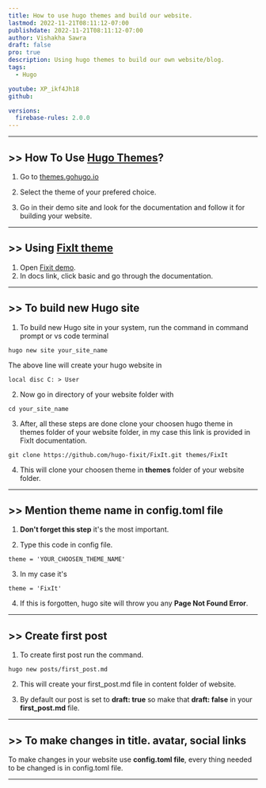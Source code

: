 ```yaml
---
title: How to use hugo themes and build our website.
lastmod: 2022-11-21T08:11:12-07:00
publishdate: 2022-11-21T08:11:12-07:00
author: Vishakha Sawra
draft: false
pro: true
description: Using hugo themes to build our own website/blog.
tags:
  - Hugo

youtube: XP_ikf4Jh18
github:

versions:
  firebase-rules: 2.0.0
---
```


---

## >> How To Use [Hugo Themes](https://themes.gohugo.io/)?

1. Go to [themes.gohugo.io](https://themes.gohugo.io/)

2. Select the theme of your prefered choice.

3. Go in their demo site and look for the documentation and follow it for building your website.

---

## >> Using [FixIt theme](https://themes.gohugo.io/themes/fixit/)

1. Open [Fixit demo](https://fixit.lruihao.cn/).
2. In docs link, click basic and go through the documentation.

---

## >> To build new Hugo site

1. To build new Hugo site in your system, run the command in command prompt or vs code terminal

```
hugo new site your_site_name
```

The above line will create your hugo website in

```
local disc C: > User
```

2. Now go in directory of your website folder with

```
cd your_site_name
```

3. After, all these steps are done clone your choosen hugo theme in themes folder of your website folder, in my case this link is provided in FixIt documentation.

```
git clone https://github.com/hugo-fixit/FixIt.git themes/FixIt
```

4. This will clone your choosen theme in **themes** folder of your website folder.

---

## >> Mention theme name in config.toml file

1. **Don't forget this step** it's the most important.

2. Type this code in config file.

```
theme = 'YOUR_CHOOSEN_THEME_NAME'
```

3. In my case it's

```
theme = 'FixIt'
```

4. If this is forgotten, hugo site will throw you any **Page Not Found Error**.

---

## >> Create first post

1. To create first post run the command.

```
hugo new posts/first_post.md
```

2. This will create your first_post.md file in content folder of website.

3. By default our post is set to **draft: true** so make that **draft: false** in your **first_post.md** file.

---

## >> To make changes in title. avatar, social links

To make changes in your website use **config.toml file**, every thing needed to be changed is in config.toml file.

---
